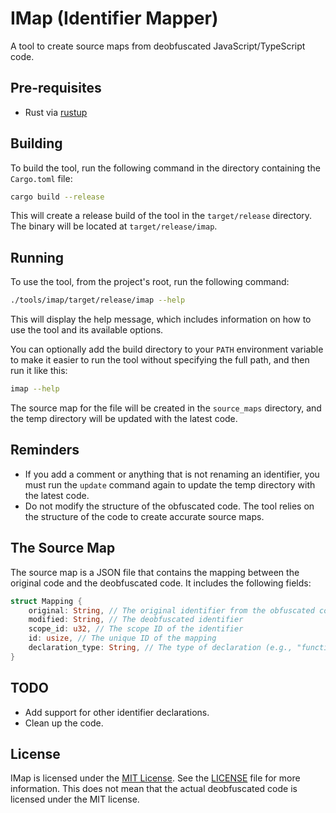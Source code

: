 # IMap (Identifier Mapper)

A tool to create source maps from deobfuscated JavaScript/TypeScript code.

## Pre-requisites

- Rust via [rustup](https://rustup.rs/)

## Building

To build the tool, run the following command in the directory containing the `Cargo.toml` file:

```bash
cargo build --release
```

This will create a release build of the tool in the `target/release` directory.
The binary will be located at `target/release/imap`.

## Running

To use the tool, from the project's root, run the following command:

```bash
./tools/imap/target/release/imap --help
```

This will display the help message, which includes information on how to use the tool and its available options.

You can optionally add the build directory to your `PATH` environment variable to make it easier to run the tool without specifying the full path, and then run it like this:

```bash
imap --help
```

The source map for the file will be created in the `source_maps` directory, and the temp directory will be updated with the latest code.

## Reminders

- If you add a comment or anything that is not renaming an identifier, you must run the `update` command again to update the temp directory with the latest code.
- Do not modify the structure of the obfuscated code. The tool relies on the structure of the code to create accurate source maps.

## The Source Map

The source map is a JSON file that contains the mapping between the original code and the deobfuscated code. It includes the following fields:

```rust
struct Mapping {
    original: String, // The original identifier from the obfuscated code
    modified: String, // The deobfuscated identifier
    scope_id: u32, // The scope ID of the identifier
    id: usize, // The unique ID of the mapping
    declaration_type: String, // The type of declaration (e.g., "function", "variable", etc.)
}
```

## TODO

- Add support for other identifier declarations.
- Clean up the code.

## License

IMap is licensed under the [MIT License](https://opensource.org/licenses/MIT). See the [LICENSE](LICENSE) file for more information. This does not mean that the actual deobfuscated code is licensed under the MIT license.
